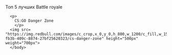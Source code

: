 <html>
  <head>
    <tittle>Топ 5 лучших Battle royale</tittle>
    </head>
    <body>
     
      
      <p>
        CS:GO Danger Zone
        </p>
      <img src= "https://img.redbull.com/images/c_crop,x_0,y_0,h_800,w_1200/c_fill,w_1500,h_1000/q_auto,f_auto/redbullcom/2018/12/12/c968cfaa-fb3b-409c-8874-27bf25620323/cs-danger-zone" height="500px" weight="700px">
      </body>
    
  </html>
